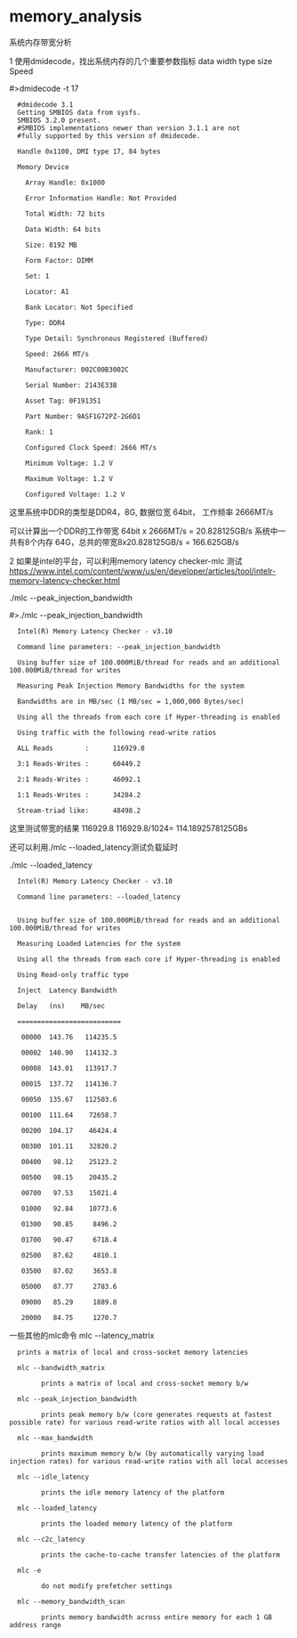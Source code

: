 # memory_analysis
系统内存带宽分析


1 使用dmidecode，找出系统内存的几个重要参数指标
   data width
   type
   size
   Speed
   
#>dmidecode -t 17

      #dmidecode 3.1
      Getting SMBIOS data from sysfs.
      SMBIOS 3.2.0 present.
      #SMBIOS implementations newer than version 3.1.1 are not
      #fully supported by this version of dmidecode.

      Handle 0x1100, DMI type 17, 84 bytes

      Memory Device

        Array Handle: 0x1000
        
        Error Information Handle: Not Provided
        
        Total Width: 72 bits
        
        Data Width: 64 bits
        
        Size: 8192 MB
        
        Form Factor: DIMM
        
        Set: 1
        
        Locator: A1
        
        Bank Locator: Not Specified
        
        Type: DDR4
        
        Type Detail: Synchronous Registered (Buffered)
        
        Speed: 2666 MT/s
        
        Manufacturer: 002C00B3002C
        
        Serial Number: 2143E33B
        
        Asset Tag: 0F191351
        
        Part Number: 9ASF1G72PZ-2G6D1
        
        Rank: 1
        
        Configured Clock Speed: 2666 MT/s
        
        Minimum Voltage: 1.2 V
        
        Maximum Voltage: 1.2 V
        
        Configured Voltage: 1.2 V
        
        
 这里系统中DDR的类型是DDR4，8G, 数据位宽 64bit， 工作频率 2666MT/s
 
 可以计算出一个DDR的工作带宽   64bit x 2666MT/s = 20.828125GB/s
 系统中一共有8个内存 64G，总共的带宽8x20.828125GB/s = 166.625GB/s
 
 2 如果是intel的平台，可以利用memory latency checker-mlc 测试
   https://www.intel.com/content/www/us/en/developer/articles/tool/intelr-memory-latency-checker.html

./mlc --peak_injection_bandwidth

#>./mlc --peak_injection_bandwidth

      Intel(R) Memory Latency Checker - v3.10

      Command line parameters: --peak_injection_bandwidth

      Using buffer size of 100.000MiB/thread for reads and an additional 100.000MiB/thread for writes

      Measuring Peak Injection Memory Bandwidths for the system

      Bandwidths are in MB/sec (1 MB/sec = 1,000,000 Bytes/sec)

      Using all the threads from each core if Hyper-threading is enabled

      Using traffic with the following read-write ratios

      ALL Reads        :      116929.8

      3:1 Reads-Writes :      60449.2

      2:1 Reads-Writes :      46092.1

      1:1 Reads-Writes :      34284.2

      Stream-triad like:      48498.2


这里测试带宽的结果 116929.8    116929.8/1024= 114.1892578125GBs


还可以利用./mlc --loaded_latency测试负载延时

./mlc --loaded_latency

      Intel(R) Memory Latency Checker - v3.10

      Command line parameters: --loaded_latency


      Using buffer size of 100.000MiB/thread for reads and an additional 100.000MiB/thread for writes

      Measuring Loaded Latencies for the system

      Using all the threads from each core if Hyper-threading is enabled

      Using Read-only traffic type

      Inject  Latency Bandwidth

      Delay   (ns)    MB/sec

      ==========================

       00000  143.76   114235.5

       00002  140.90   114132.3

       00008  143.01   113917.7

       00015  137.72   114136.7

       00050  135.67   112503.6

       00100  111.64    72658.7

       00200  104.17    46424.4

       00300  101.11    32820.2

       00400   98.12    25123.2

       00500   98.15    20435.2

       00700   97.53    15021.4

       01000   92.84    10773.6

       01300   90.85     8496.2

       01700   90.47     6718.4

       02500   87.62     4810.1

       03500   87.02     3653.8

       05000   87.77     2783.6

       09000   85.29     1889.8

       20000   84.75     1270.7
 
一些其他的mlc命令
      mlc --latency_matrix

      prints a matrix of local and cross-socket memory latencies

      mlc --bandwidth_matrix

            prints a matrix of local and cross-socket memory b/w

      mlc --peak_injection_bandwidth

            prints peak memory b/w (core generates requests at fastest possible rate) for various read-write ratios with all local accesses

      mlc --max_bandwidth

            prints maximum memory b/w (by automatically varying load injection rates) for various read-write ratios with all local accesses

      mlc --idle_latency

            prints the idle memory latency of the platform

      mlc --loaded_latency

            prints the loaded memory latency of the platform

      mlc --c2c_latency

            prints the cache-to-cache transfer latencies of the platform

      mlc -e

            do not modify prefetcher settings

      mlc --memory_bandwidth_scan 

            prints memory bandwidth across entire memory for each 1 GB address range


